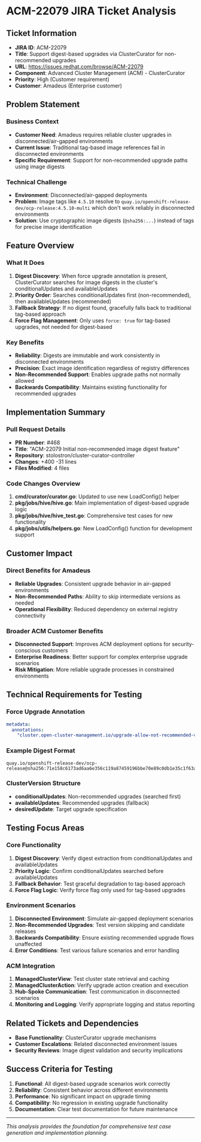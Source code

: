 # ACM-22079 JIRA Ticket Analysis

## Ticket Information
- **JIRA ID**: ACM-22079
- **Title**: Support digest-based upgrades via ClusterCurator for non-recommended upgrades
- **URL**: https://issues.redhat.com/browse/ACM-22079
- **Component**: Advanced Cluster Management (ACM) - ClusterCurator
- **Priority**: High (Customer requirement)
- **Customer**: Amadeus (Enterprise customer)

## Problem Statement

### Business Context
- **Customer Need**: Amadeus requires reliable cluster upgrades in disconnected/air-gapped environments
- **Current Issue**: Traditional tag-based image references fail in disconnected environments
- **Specific Requirement**: Support for non-recommended upgrade paths using image digests

### Technical Challenge
- **Environment**: Disconnected/air-gapped deployments
- **Problem**: Image tags like `4.5.10` resolve to `quay.io/openshift-release-dev/ocp-release:4.5.10-multi` which don't work reliably in disconnected environments
- **Solution**: Use cryptographic image digests (`@sha256:...`) instead of tags for precise image identification

## Feature Overview

### What It Does
1. **Digest Discovery**: When force upgrade annotation is present, ClusterCurator searches for image digests in the cluster's conditionalUpdates and availableUpdates
2. **Priority Order**: Searches conditionalUpdates first (non-recommended), then availableUpdates (recommended)
3. **Fallback Strategy**: If no digest found, gracefully falls back to traditional tag-based approach
4. **Force Flag Management**: Only uses `force: true` for tag-based upgrades, not needed for digest-based

### Key Benefits
- **Reliability**: Digests are immutable and work consistently in disconnected environments
- **Precision**: Exact image identification regardless of registry differences
- **Non-Recommended Support**: Enables upgrade paths not normally allowed
- **Backwards Compatibility**: Maintains existing functionality for recommended upgrades

## Implementation Summary

### Pull Request Details
- **PR Number**: #468
- **Title**: "ACM-22079 Initial non-recommended image digest feature"
- **Repository**: stolostron/cluster-curator-controller
- **Changes**: +400 -31 lines
- **Files Modified**: 4 files

### Code Changes Overview
1. **cmd/curator/curator.go**: Updated to use new LoadConfig() helper
2. **pkg/jobs/hive/hive.go**: Main implementation of digest-based upgrade logic
3. **pkg/jobs/hive/hive_test.go**: Comprehensive test cases for new functionality
4. **pkg/jobs/utils/helpers.go**: New LoadConfig() function for development support

## Customer Impact

### Direct Benefits for Amadeus
- **Reliable Upgrades**: Consistent upgrade behavior in air-gapped environments
- **Non-Recommended Paths**: Ability to skip intermediate versions as needed
- **Operational Flexibility**: Reduced dependency on external registry connectivity

### Broader ACM Customer Benefits
- **Disconnected Support**: Improves ACM deployment options for security-conscious customers
- **Enterprise Readiness**: Better support for complex enterprise upgrade scenarios
- **Risk Mitigation**: More reliable upgrade processes in constrained environments

## Technical Requirements for Testing

### Force Upgrade Annotation
```yaml
metadata:
  annotations:
    "cluster.open-cluster-management.io/upgrade-allow-not-recommended-versions": "true"
```

### Example Digest Format
```
quay.io/openshift-release-dev/ocp-release@sha256:71e158c6173ad6aa6e356c119a87459196bbe70e89c0db1e35c1f63a87d90676
```

### ClusterVersion Structure
- **conditionalUpdates**: Non-recommended upgrades (searched first)
- **availableUpdates**: Recommended upgrades (fallback)
- **desiredUpdate**: Target upgrade specification

## Testing Focus Areas

### Core Functionality
1. **Digest Discovery**: Verify digest extraction from conditionalUpdates and availableUpdates
2. **Priority Logic**: Confirm conditionalUpdates searched before availableUpdates
3. **Fallback Behavior**: Test graceful degradation to tag-based approach
4. **Force Flag Logic**: Verify force flag only used for tag-based upgrades

### Environment Scenarios
1. **Disconnected Environment**: Simulate air-gapped deployment scenarios
2. **Non-Recommended Upgrades**: Test version skipping and candidate releases
3. **Backwards Compatibility**: Ensure existing recommended upgrade flows unaffected
4. **Error Conditions**: Test various failure scenarios and error handling

### ACM Integration
1. **ManagedClusterView**: Test cluster state retrieval and caching
2. **ManagedClusterAction**: Verify upgrade action creation and execution
3. **Hub-Spoke Communication**: Test communication in disconnected scenarios
4. **Monitoring and Logging**: Verify appropriate logging and status reporting

## Related Tickets and Dependencies
- **Base Functionality**: ClusterCurator upgrade mechanisms
- **Customer Escalations**: Related disconnected environment issues
- **Security Reviews**: Image digest validation and security implications

## Success Criteria for Testing
1. **Functional**: All digest-based upgrade scenarios work correctly
2. **Reliability**: Consistent behavior across different environments
3. **Performance**: No significant impact on upgrade timing
4. **Compatibility**: No regression in existing upgrade functionality
5. **Documentation**: Clear test documentation for future maintenance

---
*This analysis provides the foundation for comprehensive test case generation and implementation planning.*